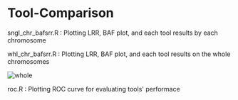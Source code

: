 # Tool-Comparison

sngl_chr_bafsrr.R : Plotting LRR, BAF plot, and each tool results by each chromosome 




whl_chr_bafsrr.R : Plotting LRR, BAF plot, and each tool results on the whole chromosomes

![whole](https://user-images.githubusercontent.com/52641551/191602432-ef94d022-5b39-4637-817d-40197c11f881.jpg)


roc.R : Plotting ROC curve for evaluating tools' performace
